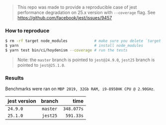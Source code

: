 > This repo was made to provide a reproducible case of jest performance degradation on 25.x version with `--coverage` flag. See https://github.com/facebook/jest/issues/9457

### How to reproduce

```bash
$ rm -rf target node_modules            # make sure you delete `target` & `node_modules`
$ yarn                                  # install node_modules
$ yarn test bin/ci/hoydenism --coverage # run the tests
```

> Note: the `master` branch is pointed to `jest@24.9.0`, `jest25` branch is pointed to `jest@25.1.0`.

### Results

Benchmarks were ran on `MBP 2019, 32Gb RAM, i9-8950HK CPU @ 2.90GHz`.

| jest version  | branch |      time |
|:--------------|:------:|----------:|
| `24.9.0`      |`master`| `348.077s`|
| `25.1.0`      |`jest25`|  `591.33s`|